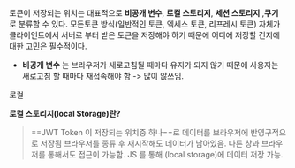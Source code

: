 토큰이 저장되는 위치는 대표적으로 **비공개 변수**, **로컬 스토리지**, **세션 스토리지** ,**쿠기** 로 분류할 수 있다. 모든토큰 방식(일반적인 토큰, 엑세스 토큰, 리프레시 토큰) 자체가 클라이언트에서 서버로 부터 받은 토큰을 저장해야 하기 때문에 어디에 저장할 건지에 대한 고민은 필수적이다.

* **비공개 변수** 는 브라우저가 새로고침될 때마다 유지가 되지 않기 때문에 사용자는 새로고침 할 때마다 재접속해야 함 -> 많이 않쓰임.

로컬



**로컬 스토리지(local Storage)란?** 
>==JWT Token 이 저장되는 위치중 하나==로 데이터를 브라우저에 반영구적으로 저장됨 브라우저를 종류 후 재시작해도 데이터가 남아있음. 다른 창과 브라우저를 통해서도 접근이 가능함.
>JS 를 통해 (local storage)에 데이터 저장 가능. 


